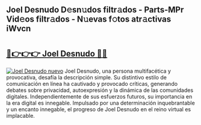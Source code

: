 ## Joel Desnudo D𝚎sn𝚞dos filtr𝚊dos - Parts-MPr Vid𝚎os filtr𝚊dos - N𝚞evas f𝚘tos atr𝚊ctivas iWvcn

# <h2><a href="http://mb287f.tromn.icu/?c=Joel+Desnudo">🔗👉👉👉 Joel Desnudo 🔗🔗</a></h2>

[![Joel Desnudo nuevo](https://i.imgur.com/pEAQMta.gif)](http://mb287f.tromn.icu/?c=Joel+Desnudo)
Joel Desnudo, una persona multifacética y provocativa, desafía la descripción simple. Su distintivo estilo de comunicación en línea ha cautivado y provocado críticas, generando debates sobre privacidad, autoexpresión y la dinámica de las comunidades digitales. Independientemente de sus esfuerzos futuros, su importancia en la era digital es innegable. Impulsado por una determinación inquebrantable y un encanto innegable, el progreso de Joel Desnudo en el reino virtual es implacable.
